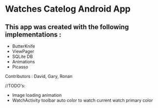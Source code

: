 # Watches Catelog Android App

## This app was created with the following implementations : 

* ButterKnife
* ViewPager
* SQLite DB
* Animations
* Picasso

Contributors : David, Gary, Ronan

//TODO's: 
* Image loading animation
* WatchActivity toolbar auto color to watch current watch primary color
          
